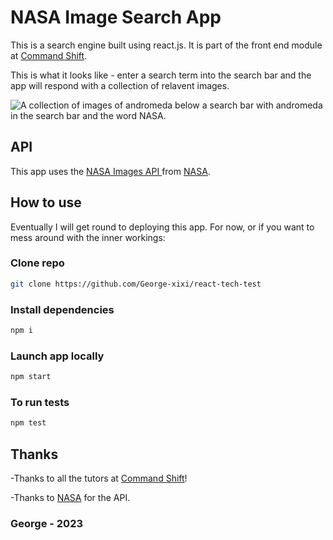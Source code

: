 # NASA Image Search App

This is a search engine built using react.js. It is part of the front end module at [Command Shift](https://www.commandshift.co/).

This is what it looks like - enter a search term into the search bar and the app will respond with a collection of relavent images.

<img alt="A collection of images of andromeda below a search bar with andromeda in the search bar and the word NASA." src="./images/app-screenshot.png">

## API 
This app uses the [NASA Images API ](https://images.nasa.gov/docs/images.nasa.gov_api_docs.pdf) from [NASA](https://api.nasa.gov/).

## How to use
Eventually I will get round to deploying this app.
For now, or if you want to mess around with the inner workings:

### Clone repo
```bash
git clone https://github.com/George-xixi/react-tech-test
```

### Install dependencies
```bash
npm i
```
### Launch app locally
```bash
npm start
```

### To run tests 
```bash
npm test
```


## Thanks

-Thanks to all the tutors at [Command Shift](https://www.commandshift.co/)!

-Thanks to [NASA](https://api.nasa.gov/) for the API.

### George - 2023